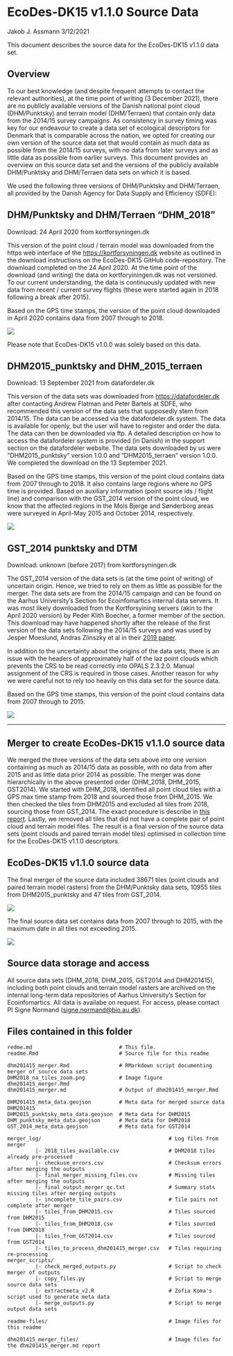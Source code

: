 ﻿EcoDes-DK15 v1.1.0 Source Data
================
Jakob J. Assmann
3/12/2021

This document describes the source data for the EcoDes-DK15 v1.1.0 data
set.

## Overview

To our best knowledge (and despite frequent attempts to contact the
relevant authorities), at the time point of writing (3 December 2021),
there are no publicly available versions of the Danish national point
cloud (DHM/Punktsky) and terrain model (DHM/Terraen) that contain only
data from the 2014/15 survey campaigns. As consistency in survey timing
was key for our endeavour to create a data set of ecological descriptors
for Denmark that is comparable across the nation, we opted for creating
our own version of the source data set that would contain as much data
as possible from the 2014/15 surveys, with no data from later surveys
and as little data as possible from earlier surveys. This document
provides an overview on this source data set and the versions of the
publicly available DHM/Punktsky and DHM/Terraen data sets on which it is
based.

We used the following three versions of DHM/Punktsky and DHM/Terraen,
all provided by the Danish Agency for Data Supply and Efficiency (SDFE):

## DHM/Punktsky and DHM/Terraen “DHM_2018”

Download: 24 April 2020 from kortforsyningen.dk

This version of the point cloud / terrain model was downloaded from the
https web interface of the <https://kortforsyningen.dk> website as
outlined in the download instructions on the EcoDes-DK15 GitHub
code-repository. The download completed on the 24 April 2020. At the
time point of the download (and writing) the data on kortforyiningen.dk
was not versioned. To our current understanding, the data is
continuously updated with new data from recent / current survey flights
(these were started again in 2018 following a break after 2015).

Based on the GPS time stamps, the version of the point cloud downloaded
in April 2020 contains data from 2007 through to 2018.

![](readme_files/figure-gfm/unnamed-chunk-3-1.png)<!-- -->

Please note that EcoDes-DK15 v1.0.0 was solely based on this data.

## DHM2015_punktsky and DHM_2015_terraen

Download: 13 September 2021 from datafordeler.dk

This version of the data sets was downloaded from
<https://datafordeler.dk> after contacting Andrew Flatman and Peter
Bartels at SDFE, who recommended this version of the data sets that
supposedly stem from 2014/15. The data can be accessed via the
datafordeler.dk system. The data is available for openly, but the user
will have to register and order the data. The data can then be
downloaded via ftp. A detailed description on how to access the
datafordeler system is provided (in Danish) in the support section on
the datafordeler website. The data sets downloaded by us were
“DHM2015_punktsky” version 1.0.0 and “DHM2015_terraen” version 1.0.0. We
completed the download on the 13 September 2021.

Based on the GPS time stamps, this version of the point cloud contains
data from 2007 through to 2018. It also contains large regions where no
GPS time is provided. Based on auxiliary information (point source ids /
flight line) and comparison with the GST_2014 version of the point
cloud, we know that the affected regions in the Mols Bjerge and
Sønderborg areas were surveyed in April-May 2015 and October 2014,
respectively.

![](readme_files/figure-gfm/unnamed-chunk-4-1.png)<!-- -->

## GST_2014 punktsky and DTM

Download: unknown (before 2017) from kortforsyningen.dk

The GST_2014 version of the data sets is (at the time point of writing)
of uncertain origin. Hence, we tried to rely on them as little as
possible for the merger. The data sets are from the 2014/15 campaign and
can be found on the Aarhus University’s Section for Ecoinfomartics
internal data servers. It was most likely downloaded from the
Kortforsyining servers (akin to the April 2020 version) by Peder Klith
Boecher, a former member of the section. This download may have happened
shortly after the release of the first version of the data sets
following the 2014/15 surveys and was used by Jesper Moeslund, Andras
Zlinszky et al in their [2019
paper](https://esajournals.onlinelibrary.wiley.com/doi/abs/10.1002/eap.1907).

In addition to the uncertainty about the origins of the data sets, there
is an issue with the headers of approximately half of the laz point
clouds which prevents the CRS to be read correctly into OPALS 2.3.2.0.
Manual assignment of the CRS is required in those cases. Another reason
for why we were careful not to rely too heavily on this data set for the
source data.

Based on the GPS time stamps, this version of the point cloud contains
data from 2007 through to 2015.

![](readme_files/figure-gfm/unnamed-chunk-5-1.png)<!-- -->

------------------------------------------------------------------------

## Merger to create EcoDes-DK15 v1.1.0 source data

We merged the three versions of the data sets above into one version
containing as much as 2014/15 data as possible, with no data from after
2015 and as little data prior 2014 as possible. The merger was done
hierarchically in the above presented order (DHM_2018, DHM_2015,
GST2014). We started with DHM_2018, identified all point cloud tiles
with a GPS max time stamp from 2018 and sourced those from DHM_2015. We
then checked the tiles from DHM2015 and excluded all tiles from 2018,
sourcing those from GST_2014. The exact procedure is describe in [this
report](/documentation/source_data/dhm201415_merger.md). Lastly, we
removed all tiles that did not have a complete pair of point cloud and
terrain model files. The result is a final version of the source data
sets (point clouds and paired terrain model tiles) optimised in
collection time for the EcoDes-DK15 v1.1.0 descriptors.

## EcoDes-DK15 v1.1.0 source data

The final merger of the source data included 38671 tiles (point clouds
and paired terrain model rasters) from the DHM/Punktsky data sets, 10955
tiles from DHM2015_punktsky and 47 tiles from GST_2014.

![](readme_files/figure-gfm/unnamed-chunk-6-1.png)<!-- -->

The final source data set contains data from 2007 through to 2015, with
the maximum date in all tiles not exceeding 2015.

![](readme_files/figure-gfm/unnamed-chunk-7-1.png)<!-- -->

## Source data storage and access

All source data sets (DHM_2018, DHM_2015, GST2014 and DHM201415),
including both point clouds and terrain model rasters are archived on
the internal long-term data repositories of Aarhus University’s Section
for Ecoinfomartics. All data is availabe on request. For access, please
contact PI Signe Normand (<signe.normand@bio.au.dk>).

## Files contained in this folder

    redme.md                            # This file.
    readme.Rmd                          # Source file for this readme

    dhm201415_merger.Rmd                # RMarkdown script documenting merger of source data sets
    DHM2018_na_tiles_zoom.png           # Image figure dhm201415_merger.Rmd   
    dhm201415_merger.md	                # Output of dhm201415_merger.Rmd

    DHM201415_meta_data.geojson         # Meta data for merged source data DHM201415
    DHM2015_punktsky_meta_data.geojson  # Meta data for DHM2015
    DHM_punktsky_meta_data.geojson      # Meta data for DHM2018
    GST_2014_meta_data.geojson          # Meta data for GST2014 

    merger_log/                                         # Log files from merger
             |- 2018_tiles_available.csv                # DHM2018 tiles already pre-processed
             |- checkusm_errors.csv                     # Checksum errors after merging the outputs 
             |- final_merger_missing_files.csv          # Missing tiles after merging the outputs
             |- final_output_merger_qc.txt              # Summary stats missing tiles after merging outputs  
             |- incomplete_tile_pairs.csv               # Tile pairs not complete after merger
             |- tiles_from_DHM2015.csv                  # Tiles sourced from DHM2015
             |- tiles_from_DHM2018.csv                  # Tiles sourced from DHM2018
             |- tiles_from_GST2014.csv                  # Tiles sourced from GST2014
             |- tiles_to_process_dhm201415_merger.csv   # Tiles requiring re-processing
    merger_scripts/ 
             |- check_merged_outputs.py                 # Script to check merger of outputs
             |- copy_files.py                           # Script to merge source data sets
             |- extractmeta_v2.R                        # Zofia Koma's script used to generate meta data
             |- merge_outputs.py                        # Script to merge output data sets

    readme-files/                                       # Image files for this readme

    dhm201415_merger_files/                             # Image files for the dhm201415_merger.md report
